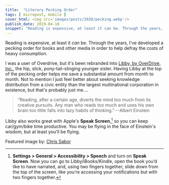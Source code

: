 ```yaml
---
title:  "Literary Pecking Order"
tags: [ micropost, mobile ]
cover_html: <img src='images/posts/2020/pecking.webp'/>
publish_date: 2019-04-18
snippet: "Reading is expensive, at least it can be. Through the years, I've developed a pecking order for books and other media in order to help defray the costs of heavy consumption."
---
```


Reading is expensive, at least it *can* be. Through the years, I've developed a pecking order for books and other media in order to help defray the costs of heavy consumption. 

I was a user of Overdrive, but it's been rebranded into [Libby, by OverDrive, Inc.](https://itunes.apple.com/us/app/libby-by-overdrive/id1076402606?mt=8), the hip, slick, pony-tail-slinging younger sister. Having Libby at the top of the pecking order helps me save a substantial amount from month to month. Not to mention I just feel better about seeking knowledge distribution from a civic entity than the largest multinational corporation in existence, but that's probably just me....

> “Reading, after a certain age, diverts the mind too much from its creative pursuits. Any man who reads too much and uses his own brain too little falls into lazy habits of thinking.” 
> --Albert Einstein


Libby also works great with Apple's **Speak Screen**,[^1] so you can keep car/gym/bike time productive. You may be flying in the face of Einstein's wisdom, but at least you'll be flying.



[^1]: **Settings > General > Accessibility > Speech** and turn on **Speak Screen**. Now you can go to Libby/iBooks/Kindle, open the book you’d like to have narrated, and, using two fingers together, slide down from the top of the screen, like you’re accessing your notifications but with two fingers together.


Featured image by: [Chris Sabor](https://unsplash.com/@chrissabor?utm_medium=referral&amp;utm_campaign=photographer-credit&amp;utm_content=creditBadge)